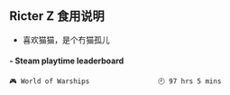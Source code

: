 ## Ricter Z 食用说明
- 喜欢猫猫，是个冇猫孤儿

<!-- steam-box start -->
#### - Steam playtime leaderboard
```text
🎮 World of Warships                 🕘 97 hrs 5 mins
```
<!-- Powered by https://github.com/YouEclipse/steam-box . -->
<!-- steam-box end -->
